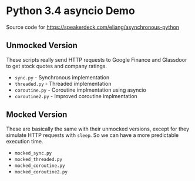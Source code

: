 # Python 3.4 asyncio Demo

Source code for https://speakerdeck.com/eliang/asynchronous-python

## Unmocked Version

These scripts really send HTTP requests to Google Finance and Glassdoor to get
stock quotes and company ratings.

* `sync.py` - Synchronous implementation
* `threaded.py` - Threaded implementation
* `coroutine.py` - Coroutine implmentation using asyncio
* `coroutine2.py` - Improved coroutine implmentation

## Mocked Version

These are basically the same with their unmocked versions, except for they
simulate HTTP requests with `sleep`. So we can have a more predictable
execution time.

* `mocked_sync.py`
* `mocked_threaded.py`
* `mocked_coroutine.py`
* `mocked_coroutine2.py`
